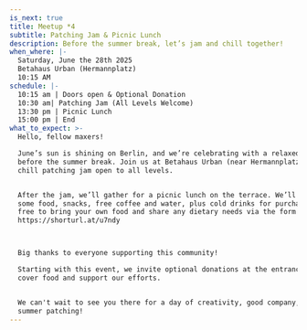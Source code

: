 ```yaml
---
is_next: true
title: Meetup *4
subtitle: Patching Jam & Picnic Lunch
description: Before the summer break, let’s jam and chill together!
when_where: |-
  Saturday, June the 28th 2025
  Betahaus Urban (Hermannplatz)
  10:15 AM
schedule: |-
  10:15 am | Doors open & Optional Donation
  10:30 am| Patching Jam (All Levels Welcome)
  13:30 pm | Picnic Lunch
  15:00 pm | End
what_to_expect: >-
  Hello, fellow maxers!

  June’s sun is shining on Berlin, and we’re celebrating with a relaxed meetup
  before the summer break. Join us at Betahaus Urban (near Hermannplatz) for a
  chill patching jam open to all levels.


  After the jam, we’ll gather for a picnic lunch on the terrace. We’ll provide
  some food, snacks, free coffee and water, plus cold drinks for purchase. Feel
  free to bring your own food and share any dietary needs via the form here:
  https://shorturl.at/u7ndy



  Big thanks to everyone supporting this community! 

  Starting with this event, we invite optional donations at the entrance to help
  cover food and support our efforts.


  We can't wait to see you there for a day of creativity, good company, and
  summer patching!
---
```

